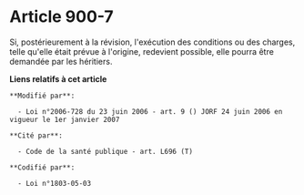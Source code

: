 # Article 900-7

Si, postérieurement à la révision, l'exécution des conditions ou des charges, telle qu'elle était prévue à l'origine,
redevient possible, elle pourra être demandée par les héritiers.

**Liens relatifs à cet article**

	**Modifié par**:

	  - Loi n°2006-728 du 23 juin 2006 - art. 9 () JORF 24 juin 2006 en vigueur le 1er janvier 2007

	**Cité par**:

	  - Code de la santé publique - art. L696 (T)

	**Codifié par**:

	  - Loi n°1803-05-03
